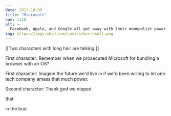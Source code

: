 ```yaml
---
date: 2012-10-08
title: "Microsoft"
num: 1118
alt: >-
  Facebook, Apple, and Google all got away with their monopolist power grabs because they don't have any 'S's in their names for critics to snarkily replace with '$'s.
img: https://imgs.xkcd.com/comics/microsoft.png
---
```

[[Two characters with long hair are talking.]]

First character: Remember when we prosecuted Microsoft for bundling a browser with an OS?

First character: Imagine the future we'd live in if we'd been willing to let one tech company amass that much power.

Second character: Thank god we nipped 

that

 in the bud.

